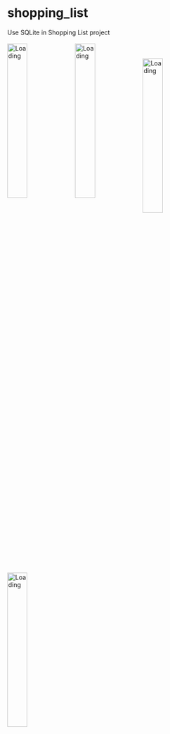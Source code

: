 # shopping_list

Use SQLite in Shopping List project
<br>
<br>
<img width="30%" align="left" src = "assets/screenshot_0.png" alt ="Loading">
<img width="30%" align="left" src = "assets/screenshot_1.png" alt ="Loading">
<br>
<br>
<img width="30%" align="left" src = "assets/screenshot_2.png" alt ="Loading">
<img width="30%" align="left" src = "assets/screenshot_3.png" alt ="Loading"> 
